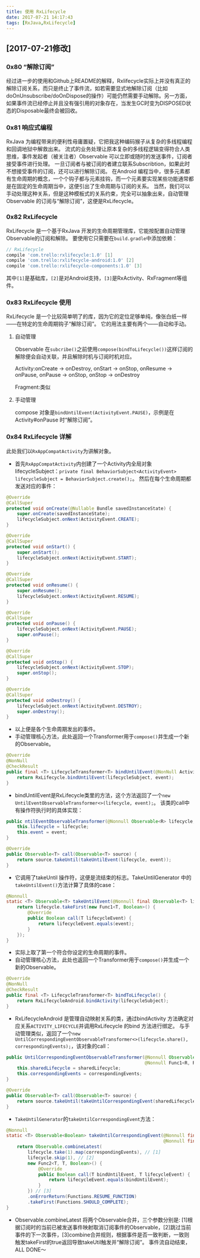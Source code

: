 ```yaml
---
title: 使用 RxLifecycle
date: 2017-07-21 14:17:43
tags: [RxJava,RxLifecycle]
---
```


## [2017-07-21修改]

### 0x80 “解除订阅”
经过进一步的使用和Github上README的解释，Rxlifecycle实际上并没有真正的解除订阅关系，而只是终止了事件流，如若需要显式地解除订阅（比如doOnUnsubscribe/doOnDispose的操作）可能仍然需要手动解除。另一方面，如果事件流已经停止并且没有强引用的对象存在，当发生GC时变为DISPOSED状态的Disposable最终会被回收。

### 0x81 响应式编程
RxJava 为编程带来的便利性毋庸置疑，它把我这种编码猴子从复杂的多线程编程和回调地狱中解救出来。
流式的业务处理让原本复杂的多线程逻辑变得符合人类思维，事件发起者（被关注者）Observable 可以立即或随时的发送事件，订阅者接受事件进行处理。
一旦订阅者与被订阅的者建立联系Subscribtion，如果此时不想接受事件的订阅，还可以进行解除订阅。
在Android 编程当中，很多元素都有生命周期的概念，一个个钩子都与元素挂钩，而一个元素要实现某些功能通常都是在固定的生命周期当中，这便引出了生命周期与订阅的关系。
当然，我们可以手动处理这种关系，但是这种模板式的关系约束，完全可以抽象出来，自动管理Observable 的订阅与“解除订阅”，这便是RxLifecycle。

### 0x82 RxLifecycle
RxLifecycle 是一个基于RxJava 开发的生命周期管理库，它能按配置自动管理Observable的订阅和解除。
要使用它只需要在`build.gradle`中添加依赖：
```Groovy
// RxLifecycle
compile 'com.trello:rxlifecycle:1.0' [1]
compile 'com.trello:rxlifecycle-android:1.0' [2]
compile 'com.trello:rxlifecycle-components:1.0' [3]
```
其中`[1]`是基础库，`[2]`是对Android支持，`[3]`是RxActivity、RxFragment等组件。

### 0x83 RxLifecycle 使用
RxLifecycle 是一个比较简单明了的库，因为它的定位足够单纯，像张白纸一样——在特定的生命周期钩子“解除订阅”。
它的用法主要有两个——自动和手动。

1. 自动管理

    Observable 在`subcribe()`之前使用`compose(bindToLifecycle())`这样订阅的解除便会自动关联，并且解除时机与订阅时机对应。
    
    Activity:onCreate -> onDestroy, onStart -> onStop, onResume -> onPause, onPause -> onStop, onStop -> onDestroy
    
    Fragment:类似

2. 手动管理

    compose 对象是`bindUntilEvent(ActivityEvent.PAUSE)`，示例是在Activity#onPause 时“解除订阅”。

### 0x84 RxLifecycle 详解
此处我们以`RxAppCompatActivity`为讲解对象。

* 首先`RxAppCompatActivity`内创建了一个Activity内全局对象lifecycleSubject：`private final BehaviorSubject<ActivityEvent> lifecycleSubject = BehaviorSubject.create();`。
然后在每个生命周期都发送对应的事件：
```Java
@Override
@CallSuper
protected void onCreate(@Nullable Bundle savedInstanceState) {
    super.onCreate(savedInstanceState);
    lifecycleSubject.onNext(ActivityEvent.CREATE);
}

@Override
@CallSuper
protected void onStart() {
    super.onStart();
    lifecycleSubject.onNext(ActivityEvent.START);
}

@Override
@CallSuper
protected void onResume() {
    super.onResume();
    lifecycleSubject.onNext(ActivityEvent.RESUME);
}

@Override
@CallSuper
protected void onPause() {
    lifecycleSubject.onNext(ActivityEvent.PAUSE);
    super.onPause();
}

@Override
@CallSuper
protected void onStop() {
    lifecycleSubject.onNext(ActivityEvent.STOP);
    super.onStop();
}

@Override
@CallSuper
protected void onDestroy() {
    lifecycleSubject.onNext(ActivityEvent.DESTROY);
    super.onDestroy();
}
```
* 以上便是各个生命周期发出的事件。
* 手动管理核心方法，此处返回一个Transformer用于`compose()`并生成一个新的Observable。
```Java
@Override
@NonNull
@CheckResult
public final <T> LifecycleTransformer<T> bindUntilEvent(@NonNull ActivityEvent event) {
    return RxLifecycle.bindUntilEvent(lifecycleSubject, event);
}
```
* bindUntilEvent是RxLifecycle类里的方法，这个方法返回了一个`new UntilEventObservableTransformer<>(lifecycle, event);`。
该类的call中有操作符执行时的具体实现：
```Java
public ntilEventObservableTransformer(@Nonnull Observable<R> lifecycle, @Nonnull R event) {
    this.lifecycle = lifecycle;
    this.event = event;
}

@Override
public Observable<T> call(Observable<T> source) {
    return source.takeUntil(takeUntilEvent(lifecycle, event));
}
```
* 它调用了takeUntil 操作符，这便是流结束的标志。TakeUntilGenerator 中的`takeUntilEvent()`方法计算了具体的case：
```Java
@Nonnull
static <T> Observable<T> takeUntilEvent(@Nonnull final Observable<T> lifecycle, @Nonnull final T event) {
    return lifecycle.takeFirst(new Func1<T, Boolean>() {
        @Override
        public Boolean call(T lifecycleEvent) {
            return lifecycleEvent.equals(event);
        }
    });
}
```
* 实际上取了第一个符合你设定的生命周期的事件。
* 自动管理核心方法，此处也返回一个Transformer用于`compose()`并生成一个新的Observable。
```Java
@Override
@NonNull
@CheckResult
public final <T> LifecycleTransformer<T> bindToLifecycle() {
    return RxLifecycleAndroid.bindActivity(lifecycleSubject);
}
```
* RxLifecycleAndroid 是管理自动映射关系的类，通过bindActivity 方法确定对应关系`ACTIVITY_LIFECYCLE`并调用RxLifecycle 的bind 方法进行绑定。
与手动管理类似，返回了一个`new UntilCorrespondingEventObservableTransformer<>(lifecycle.share(), correspondingEvents);`，该对象的call：
```Java
public UntilCorrespondingEventObservableTransformer(@Nonnull Observable<R> sharedLifecycle,
                                                    @Nonnull Func1<R, R> correspondingEvents) {
    this.sharedLifecycle = sharedLifecycle;
    this.correspondingEvents = correspondingEvents;
}

@Override
public Observable<T> call(Observable<T> source) {
    return source.takeUntil(takeUntilCorrespondingEvent(sharedLifecycle, correspondingEvents));
}
```
* `TakeUntilGenerator`的`takeUntilCorrespondingEvent`方法：
```Java
@Nonnull
static <T> Observable<Boolean> takeUntilCorrespondingEvent(@Nonnull final Observable<T> lifecycle,
                                                           @Nonnull final Func1<T, T> correspondingEvents) {
    return Observable.combineLatest(
        lifecycle.take(1).map(correspondingEvents), // [1]
        lifecycle.skip(1), // [2]
        new Func2<T, T, Boolean>() {
            @Override
            public Boolean call(T bindUntilEvent, T lifecycleEvent) {
                return lifecycleEvent.equals(bindUntilEvent);
            }
        }) // [3]
        .onErrorReturn(Functions.RESUME_FUNCTION)
        .takeFirst(Functions.SHOULD_COMPLETE);
}
```
* Observable.combineLatest 将两个Observable合并，三个参数分别是:
[1]根据订阅时的当前已被发送事件映射取消订阅事件的Observable，[2]跳过当前事件的下一次事件，[3]combine合并规则，根据事件是否一致判断，一致则触发takeFirst的true返回导致takeUtil触发并“解除订阅”。
事件流自动结束，ALL DONE～
